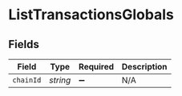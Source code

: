 # ListTransactionsGlobals

## Fields

| Field       | Type       | Required | Description |
| ----------- | ---------- | -------- | ----------- |
| `chainId` | *string* | ➖       | N/A         |
